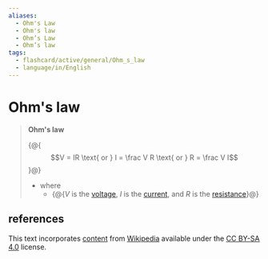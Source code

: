 ```yaml
---
aliases:
  - Ohm's Law
  - Ohm's law
  - Ohm’s Law
  - Ohm’s law
tags:
  - flashcard/active/general/Ohm_s_law
  - language/in/English
---
```


# Ohm's law

> __Ohm's law__
>
> {@{$$V = IR \text{ or } I = \frac V R \text{ or } R = \frac V I$$}@}
>
> - where
>   - {@{$V$ is the [voltage](voltage.md), $I$ is the [current](electric%20current.md), and $R$ is the [resistance](electrical%20resistance%20and%20conductance.md)}@} <!--SR:!2026-07-24,673,330!2026-08-10,685,330-->

## references

This text incorporates [content](https://en.wikipedia.org/wiki/Ohm%27s_law) from [Wikipedia](Wikipedia.md) available under the [CC BY-SA 4.0](https://creativecommons.org/licenses/by-sa/4.0/) license.
